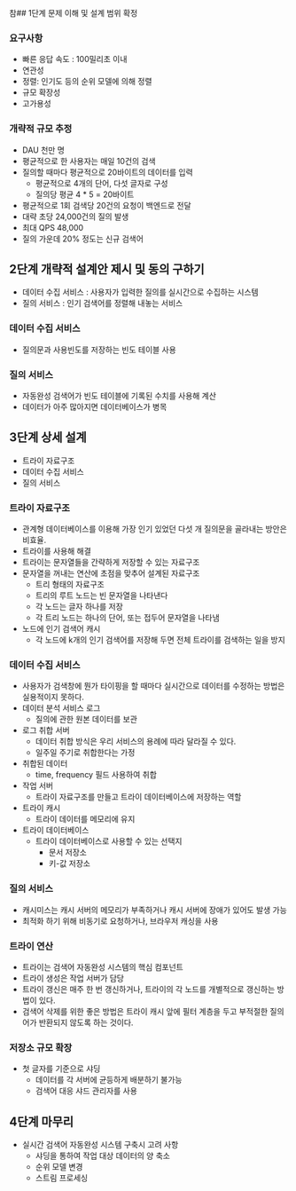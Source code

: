 참## 1단계 문제 이해 및 설계 범위 확정
### 요구사항
- 빠른 응답 속도 : 100밀리초 이내
- 연관성
- 정렬: 인기도 등의 순위 모델에 의해 정렬
- 규모 확장성
- 고가용성

### 개략적 규모 추정
- DAU 천만 명
- 평균적으로 한 사용자는 매일 10건의 검색
- 질의할 때마다 평균적으로 20바이트의 데이터를 입력
	- 평균적으로 4개의 단어, 다섯 글자로 구성
	- 질의당 평균 4 * 5 = 20바이트
- 평균적으로 1회 검색당 20건의 요청이 백엔드로 전달
- 대략 초당 24,000건의 질의 발생
- 최대 QPS 48,000
- 질의 가운데 20% 정도는 신규 검색어

## 2단계 개략적 설계안 제시 및 동의 구하기
- 데이터 수집 서비스 : 사용자가 입력한 질의를 실시간으로 수집하는 시스템
- 질의 서비스 : 인기 검색어를 정렬해 내놓는 서비스

### 데이터 수집 서비스
- 질의문과 사용빈도를 저장하는 빈도 테이블 사용

### 질의 서비스
- 자동완성 검색어가 빈도 테이블에 기록된 수치를 사용해 계산
- 데이터가 아주 많아지면 데이터베이스가 병목

## 3단계 상세 설계
- 트라이 자료구조
- 데이터 수집 서비스
- 질의 서비스

### 트라이 자료구조
- 관계형 데이터베이스를 이용해 가장 인기 있었던 다섯 개 질의문을 골라내는 방안은 비효율.
- 트라이를 사용해 해결
- 트라이는 문자열들을 간략하게 저장할 수 있는 자료구조
- 문자열을 꺼내는 연산에 초점을 맞추어 설계된 자료구조
	- 트리 형태의 자료구조
	- 트리의 루트 노드는 빈 문자열을 나타낸다
	- 각 노드는 글자 하나를 저장
	- 각 트리 노드는 하나의 단어, 또는 접두어 문자열을 나타냄
- 노드에 인기 검색어 캐시
	- 각 노드에 k개의 인기 검색어를 저장해 두면 전체 트라이를 검색하는 일을 방지

### 데이터 수집 서비스
- 사용자가 검색창에 뭔가 타이핑을 할 때마다 실시간으로 데이터를 수정하는 방법은 실용적이지 못하다.
- 데이터 분석 서비스 로그
	- 질의에 관한 원본 데이터를 보관
- 로그 취합 서버
	- 데이터 취합 방식은 우리 서비스의 용례에 따라 달라질 수 있다.
	- 일주일 주기로 취합한다는 가정
- 취합된 데이터
	- time, frequency 필드 사용하여 취합
- 작업 서버
	- 트라이 자료구조를 만들고 트라이 데이터베이스에 저장하는 역할
- 트라이 캐시
	- 트라이 데이터를 메모리에 유지
- 트라이 데이터베이스
	- 트라이 데이터베이스로 사용할 수 있는 선택지
		- 문서 저장소
		- 키-값 저장소

### 질의 서비스
- 캐시미스는 캐시 서버의 메모리가 부족하거나 캐시 서버에 장애가 있어도 발생 가능
- 최적화 하기 위해 비동기로 요청하거나, 브라우저 캐싱을 사용

### 트라이 연산
- 트라이는 검색어 자동완성 시스템의 핵심 컴포넌트
- 트라이 생성은 작업 서버가 담당
- 트라이 갱신은 매주 한 번 갱신하거나, 트라이의 각 노드를 개별적으로 갱신하는 방법이 있다.
- 검색어 삭제를 위한 좋은 방법은 트라이 캐시 앞에 필터 계층을 두고 부적절한 질의어가 반환되지 않도록 하는 것이다.

### 저장소 규모 확장
- 첫 글자를 기준으로 샤딩
	- 데이터를 각 서버에 균등하게 배분하기 불가능
	- 검색어 대응 샤드 관리자를 사용

## 4단계 마무리
- 실시간 검색어 자동완성 시스템 구축시 고려 사항
	- 샤딩을 통하여 작업 대상 데이터의 양 축소
	- 순위 모델 변경
	- 스트림 프로세싱